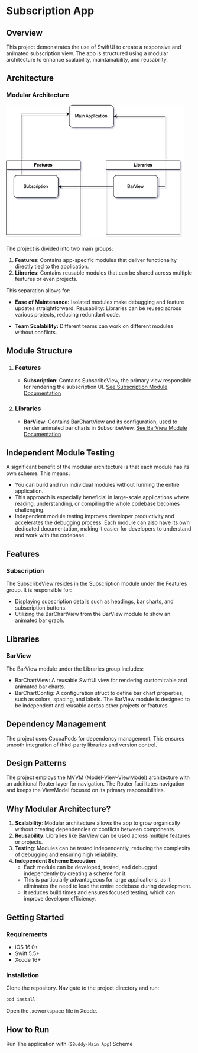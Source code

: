# Subscription App

## Overview
This project demonstrates the use of SwiftUI to create a responsive and animated subscription view. The app is structured using a modular architecture to enhance scalability, maintainability, and reusability.

## Architecture
### Modular Architecture
![Modular Architecture Chart](https://github.com/RioRizkyRainey/SBuddy/blob/main/Modular.jpg)

The project is divided into two main groups:

1. **Features**: Contains app-specific modules that deliver functionality directly tied to the application.
2. **Libraries**: Contains reusable modules that can be shared across multiple features or even projects.

This separation allows for:

- **Ease of Maintenance:** Isolated modules make debugging and feature updates straightforward.
Reusability: Libraries can be reused across various projects, reducing redundant code.

- **Team Scalability:** Different teams can work on different modules without conflicts.

## Module Structure
1. ### Features

    - **Subscription**: Contains SubscribeView, the primary view responsible for rendering the subscription UI.
    [See Subscription Module Documentation](https://github.com/RioRizkyRainey/SBuddy/blob/main/Features/Subscription/Source/Subscription.docc/Subscription.md)

2. ### Libraries

    - **BarView**: Contains BarChartView and its configuration, used to render animated bar charts in SubscribeView.
    [See BarView Module Documentation](https://github.com/RioRizkyRainey/SBuddy/blob/main/Libraries/BarView/Source/BarView.docc/BarView.md)

## Independent Module Testing
A significant benefit of the modular architecture is that each module has its own scheme.
This means:

- You can build and run individual modules without running the entire application.
- This approach is especially beneficial in large-scale applications where reading, understanding, or compiling the whole codebase becomes challenging.
- Independent module testing improves developer productivity and accelerates the debugging process.
Each module can also have its own dedicated documentation, making it easier for developers to understand and work with the codebase.

## Features
### Subscription
The SubscribeView resides in the Subscription module under the Features group. It is responsible for:

- Displaying subscription details such as headings, bar charts, and subscription buttons.
- Utilizing the BarChartView from the BarView module to show an animated bar graph.

## Libraries
### BarView
The BarView module under the Libraries group includes:

- BarChartView: A reusable SwiftUI view for rendering customizable and animated bar charts.
- BarChartConfig: A configuration struct to define bar chart properties, such as colors, spacing, and labels.
The BarView module is designed to be independent and reusable across other projects or features.

## Dependency Management
The project uses CocoaPods for dependency management. This ensures smooth integration of third-party libraries and version control.

## Design Patterns
The project employs the MVVM (Model-View-ViewModel) architecture with an additional Router layer for navigation.
The Router facilitates navigation and keeps the ViewModel focused on its primary responsibilities.

## Why Modular Architecture?
1. **Scalability**: Modular architecture allows the app to grow organically without creating dependencies or conflicts between components.
2. **Reusability**: Libraries like BarView can be used across multiple features or projects.
3. **Testing**: Modules can be tested independently, reducing the complexity of debugging and ensuring high reliability.
4. **Independent Scheme Execution**:
    - Each module can be developed, tested, and debugged independently by creating a scheme for it.
    - This is particularly advantageous for large applications, as it eliminates the need to load the entire codebase during development.
    - It reduces build times and ensures focused testing, which can improve developer efficiency.

## Getting Started
### Requirements
- iOS 16.0+
- Swift 5.5+
- Xcode 16+

### Installation
Clone the repository.
Navigate to the project directory and run:
```bash
pod install
```
Open the .xcworkspace file in Xcode.

## How to Run
Run The application with (`SBuddy-Main App`) Scheme
